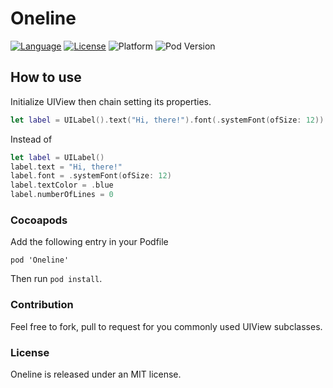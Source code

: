 # Oneline
[![Language][lang-image]](https://swift.org/) [![License][license-image]](LICENSE) ![Platform][platform-image] ![Pod Version][pod-version-image]

## How to use
Initialize UIView then chain setting its properties.

```swift
let label = UILabel().text("Hi, there!").font(.systemFont(ofSize: 12)).textColor(.blue).numberOfLines()
```
Instead of
```swift
let label = UILabel()
label.text = "Hi, there!"
label.font = .systemFont(ofSize: 12)
label.textColor = .blue
label.numberOfLines = 0
```
### Cocoapods

Add the following entry in your Podfile

```
pod 'Oneline'
```

Then run `pod install`.

### Contribution
Feel free to fork, pull to request for you commonly used UIView subclasses.
### License

Oneline is released under an MIT license.

[lang-image]: https://img.shields.io/badge/swift-4.0-orange.svg
[license-image]: https://img.shields.io/github/license/mashape/apistatus.svg
[platform-image]: https://img.shields.io/badge/platform-iOS-lightGrey.svg
[pod-version-image]: https://img.shields.io/badge/pod-0.1.0-blue.svg
